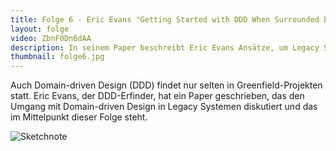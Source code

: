 ```yaml
---
title: Folge 6 - Eric Evans "Getting Started with DDD When Surrounded by Legacy Systems"
layout: folge
video: ZbnF0Dn6dAA
description: In seinem Paper beschreibt Eric Evans Ansätze, um Legacy Software mit DDD weiterzuentwickeln.
thumbnail: folge6.jpg
---
```


Auch Domain-driven Design (DDD) findet nur selten in Greenfield-Projekten
statt. Eric Evans, der DDD-Erfinder, hat ein Paper geschrieben, das
den Umgang mit Domain-driven Design in Legacy Systemen
diskutiert und das im Mittelpunkt dieser Folge steht.

![Sketchnote](folge6.jpg "Sketchnote")
